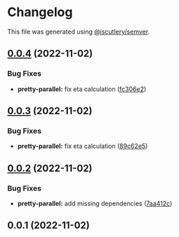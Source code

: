 # Changelog

This file was generated using [@jscutlery/semver](https://github.com/jscutlery/semver).

## [0.0.4](https://github.com/skrtheboss/prettier-tools/compare/pretty-parallel@0.0.3...pretty-parallel@0.0.4) (2022-11-02)

### Bug Fixes

-   **pretty-parallel:** fix eta calculation ([fc306e2](https://github.com/skrtheboss/prettier-tools/commit/fc306e271e662642a06d35419c81bc4e7bfebd39))

## [0.0.3](https://github.com/skrtheboss/prettier-tools/compare/pretty-parallel@0.0.2...pretty-parallel@0.0.3) (2022-11-02)

### Bug Fixes

-   **pretty-parallel:** fix eta calculation ([89c62e5](https://github.com/skrtheboss/prettier-tools/commit/89c62e5929c88942499bd571ef830b9c8744204e))

## [0.0.2](https://github.com/skrtheboss/prettier-tools/compare/pretty-parallel@0.0.1...pretty-parallel@0.0.2) (2022-11-02)

### Bug Fixes

-   **pretty-parallel:** add missing dependencies ([7aa412c](https://github.com/skrtheboss/prettier-tools/commit/7aa412c4d866c16264ac5e3663be735915e63fc0))

## 0.0.1 (2022-11-02)
